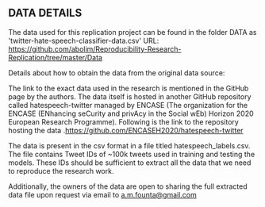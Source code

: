## DATA DETAILS

The data used for this replication project can be found in the folder DATA as 'twitter-hate-speech-classifier-data.csv'
URL: https://github.com/abolim/Reproducibility-Research-Replication/tree/master/Data

Details about how to obtain the data from the original data source:

The link to the exact data used in the research is mentioned in the GitHub page by the authors.
The data itself is hosted in another GitHub repository called hatespeech-twitter managed by ENCASE (The organization for the ENCASE (ENhancing seCurity and privAcy in the Social wEb) Horizon 2020 European Research Programme). Following is the link to the repository hosting the data
.https://github.com/ENCASEH2020/hatespeech-twitter

The data is present in the csv format in a file titled hatespeech_labels.csv.
The file contains Tweet IDs of ~100k tweets used in training and testing the models. These IDs should be sufficient to extract all the data that we need to reproduce the research work.
 
Additionally, the owners of the data are open to sharing the full extracted data file upon request via email to a.m.founta@gmail.com

